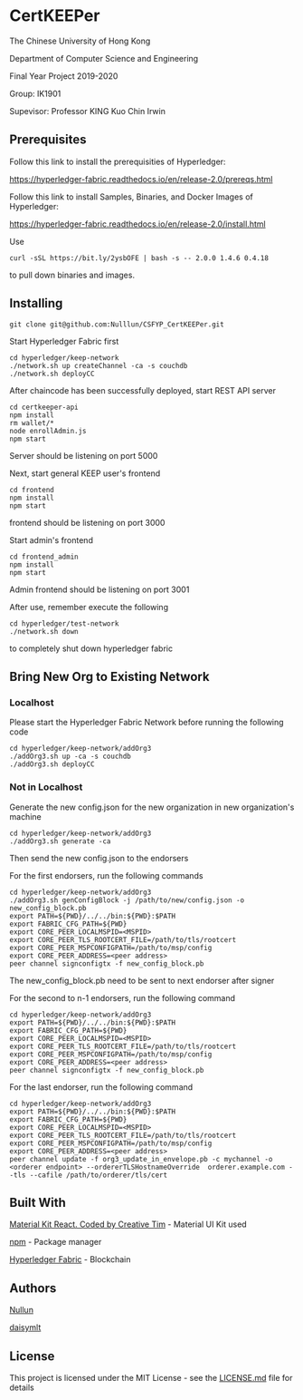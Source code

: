 # CertKEEPer

The Chinese University of Hong Kong

Department of Computer Science and Engineering

Final Year Project 2019-2020


Group: IK1901

Supevisor: Professor KING Kuo Chin Irwin

## Prerequisites
Follow this link to install the prerequisities of Hyperledger:

https://hyperledger-fabric.readthedocs.io/en/release-2.0/prereqs.html

Follow this link to install Samples, Binaries, and Docker Images of Hyperledger:

https://hyperledger-fabric.readthedocs.io/en/release-2.0/install.html

Use

```
curl -sSL https://bit.ly/2ysbOFE | bash -s -- 2.0.0 1.4.6 0.4.18
```
to pull down binaries and images.

## Installing

```
git clone git@github.com:Nulllun/CSFYP_CertKEEPer.git
```

Start Hyperledger Fabric first
```
cd hyperledger/keep-network
./network.sh up createChannel -ca -s couchdb
./network.sh deployCC
```

After chaincode has been successfully deployed, start REST API server
```
cd certkeeper-api
npm install
rm wallet/*
node enrollAdmin.js
npm start
```
Server should be listening on port 5000


Next, start general KEEP user's frontend
```
cd frontend
npm install
npm start
```
frontend should be listening on port 3000


Start admin's frontend
```
cd frontend_admin
npm install
npm start
```
Admin frontend should be listening on port 3001


After use, remember execute the following
```
cd hyperledger/test-network
./network.sh down
```
to completely shut down hyperledger fabric

## Bring New Org to Existing Network
### Localhost

Please start the Hyperledger Fabric Network before running the following code
```
cd hyperledger/keep-network/addOrg3
./addOrg3.sh up -ca -s couchdb
./addOrg3.sh deployCC
```

### Not in Localhost
Generate the new config.json for the new organization in new organization's machine
```
cd hyperledger/keep-network/addOrg3
./addOrg3.sh generate -ca
```
Then send the new config.json to the endorsers

For the first endorsers, run the following commands
```
cd hyperledger/keep-network/addOrg3
./addOrg3.sh genConfigBlock -j /path/to/new/config.json -o new_config_block.pb
export PATH=${PWD}/../../bin:${PWD}:$PATH
export FABRIC_CFG_PATH=${PWD}
export CORE_PEER_LOCALMSPID=<MSPID>
export CORE_PEER_TLS_ROOTCERT_FILE=/path/to/tls/rootcert
export CORE_PEER_MSPCONFIGPATH=/path/to/msp/config
export CORE_PEER_ADDRESS=<peer address>
peer channel signconfigtx -f new_config_block.pb
```
The new_config_block.pb need to be sent to next endorser after signer

For the second to n-1 endorsers, run the following command
```
cd hyperledger/keep-network/addOrg3
export PATH=${PWD}/../../bin:${PWD}:$PATH
export FABRIC_CFG_PATH=${PWD}
export CORE_PEER_LOCALMSPID=<MSPID>
export CORE_PEER_TLS_ROOTCERT_FILE=/path/to/tls/rootcert
export CORE_PEER_MSPCONFIGPATH=/path/to/msp/config
export CORE_PEER_ADDRESS=<peer address>
peer channel signconfigtx -f new_config_block.pb
```

For the last endorser, run the following command
```
cd hyperledger/keep-network/addOrg3
export PATH=${PWD}/../../bin:${PWD}:$PATH
export FABRIC_CFG_PATH=${PWD}
export CORE_PEER_LOCALMSPID=<MSPID>
export CORE_PEER_TLS_ROOTCERT_FILE=/path/to/tls/rootcert
export CORE_PEER_MSPCONFIGPATH=/path/to/msp/config
export CORE_PEER_ADDRESS=<peer address>
peer channel update -f org3_update_in_envelope.pb -c mychannel -o <orderer endpoint> --ordererTLSHostnameOverride  orderer.example.com --tls --cafile /path/to/orderer/tls/cert
```

## Built With
[Material Kit React. Coded by Creative Tim](https://www.creative-tim.com/product/material-kit-react) - Material UI Kit used

[npm](https://www.npmjs.com/) - Package manager

[Hyperledger Fabric](https://hyperledger-fabric.readthedocs.io/en/release-2.0/tutorials.html) - Blockchain

## Authors
[Nullun](https://github.com/Nulllun)

[daisymlt](https://github.com/daisymlt)

## License
This project is licensed under the MIT License - see the [LICENSE.md](https://github.com/Nulllun/CSFYP_CertKEEPer/blob/master/LICENSE) file for details

